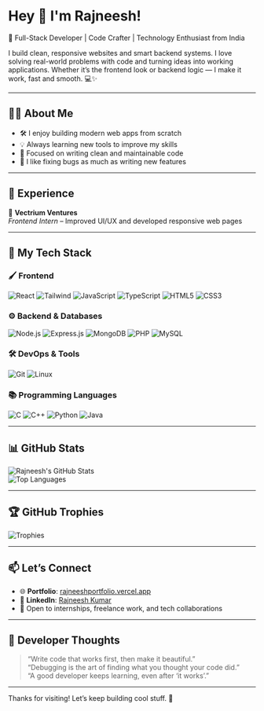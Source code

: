 # Hey 👋 I'm Rajneesh!

🚀 Full-Stack Developer | Code Crafter | Technology Enthusiast from India

I build clean, responsive websites and smart backend systems. I love solving real-world problems with code and turning ideas into working applications. Whether it’s the frontend look or backend logic — I make it work, fast and smooth. 💻✨

---

## 👨‍💻 About Me

- 🛠️ I enjoy building modern web apps from scratch  
- 💡 Always learning new tools to improve my skills  
- 🧠 Focused on writing clean and maintainable code  
- 🐛 I like fixing bugs as much as writing new features  

---

## 💼 Experience

🔹 **Vectrium Ventures**  
*Frontend Intern* – Improved UI/UX and developed responsive web pages

---

## 🧰 My Tech Stack

### 🖌️ Frontend
![React](https://img.shields.io/badge/-React-61DAFB?logo=react&logoColor=white&style=for-the-badge)
![Tailwind](https://img.shields.io/badge/-Tailwind_CSS-06B6D4?logo=tailwind-css&logoColor=white&style=for-the-badge)
![JavaScript](https://img.shields.io/badge/-JavaScript-F7DF1E?logo=javascript&logoColor=black&style=for-the-badge)
![TypeScript](https://img.shields.io/badge/-TypeScript-3178C6?logo=typescript&logoColor=white&style=for-the-badge)
![HTML5](https://img.shields.io/badge/-HTML5-E34F26?logo=html5&logoColor=white&style=for-the-badge)
![CSS3](https://img.shields.io/badge/-CSS3-1572B6?logo=css3&logoColor=white&style=for-the-badge)

### ⚙️ Backend & Databases
![Node.js](https://img.shields.io/badge/-Node.js-339933?logo=node.js&logoColor=white&style=for-the-badge)
![Express.js](https://img.shields.io/badge/-Express.js-000000?logo=express&logoColor=white&style=for-the-badge)
![MongoDB](https://img.shields.io/badge/-MongoDB-47A248?logo=mongodb&logoColor=white&style=for-the-badge)
![PHP](https://img.shields.io/badge/-PHP-777BB4?logo=php&logoColor=white&style=for-the-badge)
![MySQL](https://img.shields.io/badge/-MySQL-4479A1?logo=mysql&logoColor=white&style=for-the-badge)

### 🛠️ DevOps & Tools
![Git](https://img.shields.io/badge/-Git-F05032?logo=git&logoColor=white&style=for-the-badge)
![Linux](https://img.shields.io/badge/-Linux-FCC624?logo=linux&logoColor=black&style=for-the-badge)

### 📚 Programming Languages
![C](https://img.shields.io/badge/-C-A8B9CC?logo=c&logoColor=white&style=for-the-badge)
![C++](https://img.shields.io/badge/-C++-00599C?logo=c%2B%2B&logoColor=white&style=for-the-badge)
![Python](https://img.shields.io/badge/-Python-3776AB?logo=python&logoColor=white&style=for-the-badge)
![Java](https://img.shields.io/badge/-Java-007396?logo=java&logoColor=white&style=for-the-badge)

---

## 📊 GitHub Stats

![Rajneesh's GitHub Stats](https://github-readme-stats.vercel.app/api?username=BestCoder13&show_icons=true&theme=tokyonight)  
![Top Languages](https://github-readme-stats.vercel.app/api/top-langs/?username=BestCoder13&layout=compact&theme=tokyonight)

---

## 🏆 GitHub Trophies

![Trophies](https://github-profile-trophy.vercel.app/?username=BestCoder13&theme=tokyonight&no-frame=true&row=1&margin-w=15)

---

## 📫 Let’s Connect

- 🌐 **Portfolio**: [rajneeshportfolio.vercel.app](https://rajneesh1304.vercel.app/)  
- 💼 **LinkedIn**: [Rajneesh Kumar](https://www.linkedin.com/in/rajneesh-kumar-5202122ab/)  
- 💬 Open to internships, freelance work, and tech collaborations

---

## 💬 Developer Thoughts

> “Write code that works first, then make it beautiful.”  
> “Debugging is the art of finding what you thought your code did.”  
> “A good developer keeps learning, even after ‘it works’.”

---

Thanks for visiting! Let’s keep building cool stuff. 🚀
